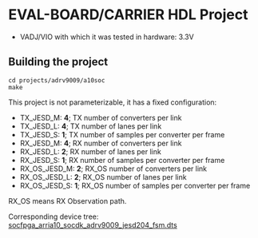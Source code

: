 <!-- Put flags here, i.e. no_build_example, no_dts, no_no_os -->

# EVAL-BOARD/CARRIER HDL Project

- VADJ/VIO with which it was tested in hardware: 3.3V

## Building the project

```
cd projects/adrv9009/a10soc
make
```

This project is not parameterizable, it has a fixed configuration:

- TX_JESD_M: **4**; TX number of converters per link
- TX_JESD_L: **4**; TX number of lanes per link
- TX_JESD_S: **1**; TX number of samples per converter per frame
- RX_JESD_M: **4**; RX number of converters per link
- RX_JESD_L: **2**; RX number of lanes per link
- RX_JESD_S: **1**; RX number of samples per converter per frame
- RX_OS_JESD_M: **2**; RX_OS number of converters per link
- RX_OS_JESD_L: **2**; RX_OS number of lanes per link
- RX_OS_JESD_S: **1**; RX_OS number of samples per converter per frame

RX_OS means RX Observation path.

Corresponding device tree: [socfpga_arria10_socdk_adrv9009_jesd204_fsm.dts](https://github.com/analogdevicesinc/linux/blob/main/arch/arm/boot/dts/intel/socfpga/socfpga_arria10_socdk_adrv9009_jesd204_fsm.dts)
